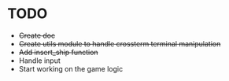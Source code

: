 # TODO

- <del>Create doc</del>
- <del>Create utils module to handle crossterm terminal manipulation</del>
- <del>Add insert_ship function</del>
- Handle input
- Start working on the game logic
